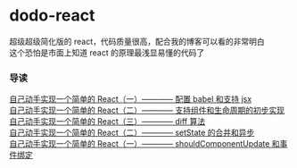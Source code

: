 # dodo-react

超级超级简化版的 react，代码质量很高，配合我的博客可以看的非常明白  
这个恐怕是市面上知道 react 的原理最浅显易懂的代码了

### 导读

[自己动手实现一个简单的 React（一）———— 配置 babel 和支持 jsx](https://www.dodoblog.cn/blogs/5c7ba1f74122ac2a34b2bad8)  
[自己动手实现一个简单的 React（二）———— 支持组件和生命周期的初步实现](https://www.dodoblog.cn/blogs/5c7c7ed04122ac2a34b2baf0)  
[自己动手实现一个简单的 React（三）———— diff 算法](https://www.dodoblog.cn/blogs/5c7dd81a4122ac2a34b2bb14)  
[自己动手实现一个简单的 React（二）———— setState 的合并和异步](https://www.dodoblog.cn/blogs/5c7ba1f74122ac2a34b2bad8)  
[自己动手实现一个简单的 React（一）———— shouldComponentUpdate 和事件绑定](https://www.dodoblog.cn/blogs/5c808f514122ac2a34b2bb8b)
